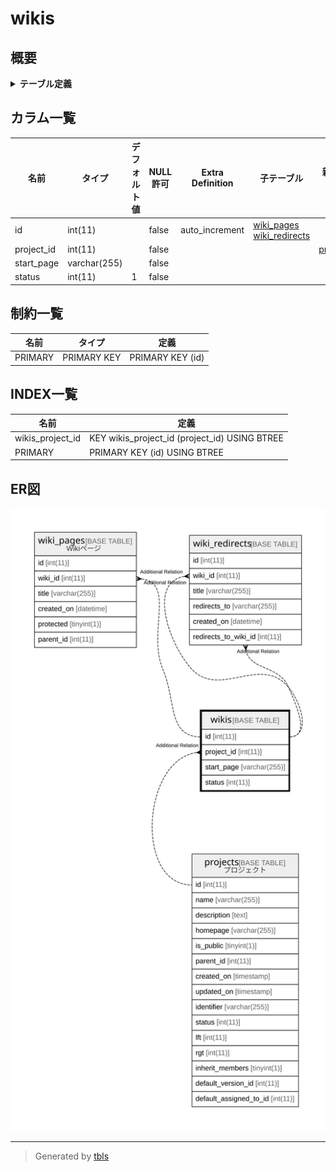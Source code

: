 # wikis

## 概要

<details>
<summary><strong>テーブル定義</strong></summary>

```sql
CREATE TABLE `wikis` (
  `id` int(11) NOT NULL AUTO_INCREMENT,
  `project_id` int(11) NOT NULL,
  `start_page` varchar(255) NOT NULL,
  `status` int(11) NOT NULL DEFAULT '1',
  PRIMARY KEY (`id`),
  KEY `wikis_project_id` (`project_id`)
) ENGINE=InnoDB AUTO_INCREMENT=[Redacted by tbls] DEFAULT CHARSET=utf8
```

</details>

## カラム一覧

| 名前         | タイプ          | デフォルト値       | NULL許可   | Extra Definition | 子テーブル                                                           | 親テーブル                   | コメント     |
| ---------- | ------------ | ------------ | -------- | ---------------- | --------------------------------------------------------------- | ----------------------- | -------- |
| id         | int(11)      |              | false    | auto_increment   | [wiki_pages](wiki_pages.md) [wiki_redirects](wiki_redirects.md) |                         |          |
| project_id | int(11)      |              | false    |                  |                                                                 | [projects](projects.md) |          |
| start_page | varchar(255) |              | false    |                  |                                                                 |                         |          |
| status     | int(11)      | 1            | false    |                  |                                                                 |                         |          |

## 制約一覧

| 名前      | タイプ         | 定義               |
| ------- | ----------- | ---------------- |
| PRIMARY | PRIMARY KEY | PRIMARY KEY (id) |

## INDEX一覧

| 名前               | 定義                                            |
| ---------------- | --------------------------------------------- |
| wikis_project_id | KEY wikis_project_id (project_id) USING BTREE |
| PRIMARY          | PRIMARY KEY (id) USING BTREE                  |

## ER図

![er](wikis.svg)

---

> Generated by [tbls](https://github.com/k1LoW/tbls)
